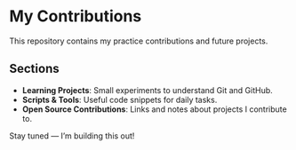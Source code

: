 # My Contributions  
This repository contains my practice contributions and future projects.  

## Sections  
- **Learning Projects**: Small experiments to understand Git and GitHub.  
- **Scripts & Tools**: Useful code snippets for daily tasks.  
- **Open Source Contributions**: Links and notes about projects I contribute to.  

Stay tuned — I’m building this out!
